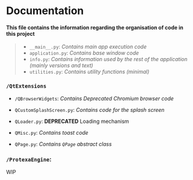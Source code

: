 # Documentation
#### This file contains the information regarding the organisation of code in this project

> * `__main__.py`:  *Contains main app execution code*
> * `application.py`:  *Contains base window code*
> * `info.py`: *Contains information used by the rest of the application (mainly versions and text)*
> * `utilities.py`: *Contains utility functions (minimal)*

### `/QtExtensions`
* `/QBrowserWidgets`: *Contains Deprecated Chromium browser code*

* `QCustomSplashScreen.py`: *Contains code for the splash screen*
* `QLoader.py`: __DEPRECATED__ Loading mechanism
* `QMisc.py`: *Contains toast code*
* `QPage.py`: *Contains `QPage` abstract class*

### `/ProtexaEngine`:
WIP
